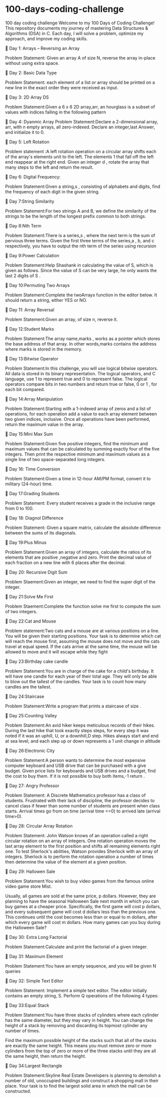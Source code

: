 # 100-days-coding-challenge
100 day coding challenge
Welcome to my 100 Days of Coding Challenge! This repository documents my journey of mastering Data Structures & Algorithms (DSA) in C. Each day, I will solve a problem, optimize my approach, and improve my coding skills.

📌 Day 1: Arrays – Reversing an Array

Problem Statement: Given an array A of size N, reverse the array in-place without using extra space.

📌 Day 2: Basic Data Type

Problem Statement: each element of a list or array should be printed on a new line in the exact order they were received as input.

📌 Day 3: 2D Array DS

Problem Statement:Given a 6 x 6 2D array,arr, an hourglass is a subset of values with indices falling in the following pattern

📌 Day 4: Dyanmic Array
Problem Statement:Declare a 2-dimensional array, arr, with n empty arrays, all zero-indexed. Declare an integer,last Answer, and initialize it to 0.

📌 Day 5: Left Rotation

Problem statement :A left rotation  operation on a circular array shifts each of the array's elements  unit to the left. The elements 1 that fall off the left end reappear at the right end. Given an integer d , rotate the array that many steps to the left and return the result.

📌 Day 6: Digital Frequency:

Problem Statement:Given a string,s , consisting of alphabets and digits, find the frequency of each digit in the given string.

📌 Day 7:String Similarity

Problem Statement:For two strings A and B, we define the similarity of the strings to be the length of the longest prefix common to both strings.

📌 Day 8:Nth Term

Problem Statement:There is a series,s , where the next term is the sum of pervious three terms. Given the first three terms of the series,a , b, and c respectively, you have to output the nth term of the series using recursion

📌 Day 9:Power Calculation

Problem Statement:Help Shashank in calculating the value of  S, which is given as follows. Since the value of S  can be very large, he only wants the last 2 digits of S .

📌 Day 10:Permuting Two Arrays

Problem Statement:Complete the twoArrays function in the editor below. It should return a string, either YES or NO.

📌 Day 11: Array Reversal

Problem Statement:Given an array, of size n, reverse it.

📌 Day 12:Student Marks

Problem Statement:The array name,marks , works as a pointer which stores the base address of that array. In other words,marks contains the address where marks is stored in the memory.

📌 Day 13:Bitwise Operator

Problem Statement:In this challenge, you will use logical bitwise operators. All data is stored in its binary representation. The logical operators, and C language, use  1 to represent true and 0 to represent false. The logical operators compare bits in two numbers and return true or false, 0 or 1 , for each bit compared.

📌 Day 14:Array Manipulation

Problem Statement:Starting with a 1-indexed array of zeros and a list of operations, for each operation add a value to each array element between two given indices, inclusive. Once all operations have been performed, return the maximum value in the array.

📌 Day 15:Mini Max Sum

Problem Statement:Given five positive integers, find the minimum and maximum values that can be calculated by summing exactly four of the five integers. Then print the respective minimum and maximum values as a single line of two space-separated long integers.

📌 Day 16: Time Conversion

Problem Statement:Given a time in 12-hour AM/PM format, convert it to military (24-hour) time.

📌 Day 17:Grading Students

Problem Statement: Every student receives a grade in the inclusive range from 0 to 100.

📌 Day 18: Diagnol Difference

Problem Statement: Given a square matrix, calculate the absolute difference between the sums of its diagonals.

📌 Day 19:Plus Minus

Problem Statement:Given an array of integers, calculate the ratios of its elements that are positive ,negative and zero. Print the decimal value of each fraction on a new line with 6 places after the decimal.

📌 Day 20: Recursive Digit Sum

Problem Staement:Given an integer, we need to find the super digit of the integer.

📌 Day 21:Solve Me First

Problem Staement:Complete the function solve me first to compute the sum of two integers.

📌 Day 22:Cat and Mouse

Problem statement:Two cats and a mouse are at various positions on a line. You will be given their starting positions. Your task is to determine which cat will reach the mouse first, assuming the mouse does not move and the cats travel at equal speed. If the cats arrive at the same time, the mouse will be allowed to move and it will escape while they fight

📌 Day 23:Birthday cake candle

Problem Statement:You are in charge of the cake for a child's birthday. It will have one candle for each year of their total age. They will only be able to blow out the tallest of the candles. Your task is to count how many candles are the tallest.

📌 Day 24:Staircase

Problem Statement:Write a program that prints a staircase of size .

📌 Day 25:Counting Valley

Problem Statement:An avid hiker keeps meticulous records of their hikes. During the last hike that took exactly steps steps, for every step it was noted if it was an uphill, U, or a downhill,D  step. Hikes always start and end at sea level, and each step up or down represents a 1 unit change in altitude

📌 Day 26:Electronic City

Problem Statement:A person wants to determine the most expensive computer keyboard and USB drive that can be purchased with a give budget. Given price lists for keyboards and USB drives and a budget, find the cost to buy them. If it is not possible to buy both items,-1 return .

📌 Day 27: Angry Professor

Problem Statement: A Discrete Mathematics professor has a class of students. Frustrated with their lack of discipline, the professor decides to cancel class if fewer than some number of students are present when class starts. Arrival times go from on time (arrival time <=0) to arrived late (arrival time>0).

📌 Day 28: Circular Array Rotation

Problem Statement: John Watson knows of an operation called a right circular rotation on an array of integers. One rotation operation moves the last array element to the first position and shifts all remaining elements right one. To test Sherlock's abilities, Watson provides Sherlock with an array of integers. Sherlock is to perform the rotation operation a number of times then determine the value of the element at a given position.

📌 Day 29: Hallowen Sale

Problem Statement:You wish to buy video games from the famous online video game store Mist.

Usually, all games are sold at the same price, p dollars. However, they are planning to have the seasonal Halloween Sale next month in which you can buy games at a cheaper price. Specifically, the first game will cost p dollars, and every subsequent game will cost d dollars less than the previous one. This continues until the cost becomes less than or equal to m dollars, after which every game will cost m dollars. How many games can you buy during the Halloween Sale?

📌 Day 30: Extra Long Factorial

Problem Statement:Calculate and print the factorial of a given integer.

📌 Day 31: Maximum Element

Problem Statement:You have an empty sequence, and you will be given N queries

📌 Day 32: Simple Text Editor

Problem Statement: Implement a simple text editor. The editor initially contains an empty string, S. Perform Q operations of the following 4 types:

📌 Day 33:Equal Stack

Problem Statement:You have three stacks of cylinders where each cylinder has the same diameter, but they may vary in height. You can change the height of a stack by removing and discarding its topmost cylinder any number of times.

Find the maximum possible height of the stacks such that all of the stacks are exactly the same height. This means you must remove zero or more cylinders from the top of zero or more of the three stacks until they are all the same height, then return the height.

📌 Day 34:Largest Rectangle

Problem Statement:Skyline Real Estate Developers is planning to demolish a number of old, unoccupied buildings and construct a shopping mall in their place. Your task is to find the largest solid area in which the mall can be constructed.
